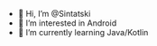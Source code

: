 - 👋 Hi, I’m @Sintatski
- 👀 I’m interested in Android
- 🌱 I’m currently learning Java/Kotlin 


<!---
Sintatski/Sintatski is a ✨ special ✨ repository because its `README.md` (this file) appears on your GitHub profile.
You can click the Preview link to take a look at your changes.
--->
